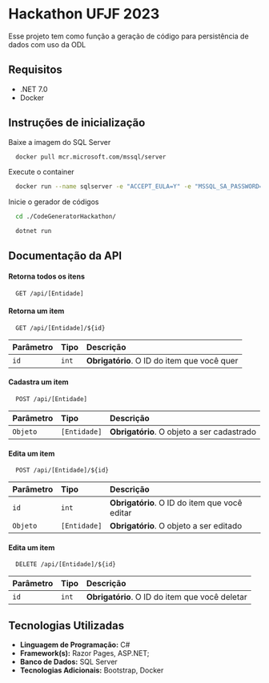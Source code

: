
# Hackathon UFJF 2023

Esse projeto tem como função a geração de código para persistência de dados com uso da ODL


## Requisitos

* .NET 7.0 
* Docker

## Instruções de inicialização

Baixe a imagem do SQL Server

```bash
  docker pull mcr.microsoft.com/mssql/server
```
Execute o container

```bash
  docker run --name sqlserver -e "ACCEPT_EULA=Y" -e "MSSQL_SA_PASSWORD=@202265163AB!" -p 1433:1433 -d mcr.microsoft.com/mssql/server
```

Inicie o gerador de códigos

```bash
  cd ./CodeGeneratorHackathon/  
```

```bash
  dotnet run
```


## Documentação da API

#### Retorna todos os itens

```https
  GET /api/[Entidade]
```


#### Retorna um item

```https
  GET /api/[Entidade]/${id}
```

| Parâmetro   | Tipo       | Descrição                                   |
| :---------- | :--------- | :------------------------------------------ |
| `id`      | `int` | **Obrigatório**. O ID do item que você quer |

#### Cadastra um item
```https
  POST /api/[Entidade]
```

| Parâmetro   | Tipo       | Descrição                                   |
| :---------- | :--------- | :------------------------------------------ |
| `Objeto`      | `[Entidade]` | **Obrigatório**. O objeto a ser cadastrado |

#### Edita um item
```https
  POST /api/[Entidade]/${id}
```

| Parâmetro   | Tipo       | Descrição                                   |
| :---------- | :--------- | :------------------------------------------ |
| `id`      | `int` | **Obrigatório**. O ID do item que você editar |
| `Objeto`      | `[Entidade]` | **Obrigatório**. O objeto a ser editado  |

#### Edita um item
```https
  DELETE /api/[Entidade]/${id}
```

| Parâmetro   | Tipo       | Descrição                                   |
| :---------- | :--------- | :------------------------------------------ |
| `id`      | `int` | **Obrigatório**. O ID do item que você deletar |

## Tecnologias Utilizadas
- **Linguagem de Programação:** C#
- **Framework(s):** Razor Pages, ASP.NET;
- **Banco de Dados:** SQL Server
- **Tecnologias Adicionais:** Bootstrap, Docker
